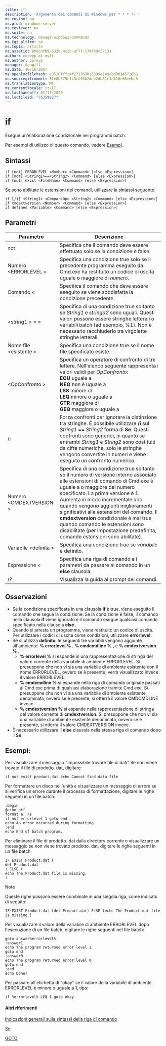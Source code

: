 ```yaml
---
title: if
description: 'Argomento dei comandi di Windows per * * * *- '
ms.custom: na
ms.prod: windows-server
ms.reviewer: na
ms.suite: na
ms.technology: manage-windows-commands
ms.tgt_pltfrm: na
ms.topic: article
ms.assetid: 698b3fb9-532b-4c2b-af7f-179f8dc57131
author: coreyp-at-msft
ms.author: coreyp
manager: dongill
ms.date: 10/16/2017
ms.openlocfilehash: e8518fffc4f271369b13899e149ebd30145726b8
ms.sourcegitcommit: 51e0b575ef43cd16b2dab2db31c1d416e66eebe8
ms.translationtype: MT
ms.contentlocale: it-IT
ms.lasthandoff: 01/17/2020
ms.locfileid: "76259027"
---
```

# <a name="if"></a>if



Esegue un'elaborazione condizionale nei programmi batch.

Per esempi di utilizzo di questo comando, vedere [Esempi](#BKMK_examples).

## <a name="syntax"></a>Sintassi

```
if [not] ERRORLEVEL <Number> <Command> [else <Expression>]
if [not] <String1>==<String2> <Command> [else <Expression>]
if [not] exist <FileName> <Command> [else <Expression>]
```
Se sono abilitate le estensioni dei comandi, utilizzare la sintassi seguente:
```
if [/i] <String1> <CompareOp> <String2> <Command> [else <Expression>]
if cmdextversion <Number> <Command> [else <Expression>]
if defined <Variable> <Command> [else <Expression>]
```

## <a name="parameters"></a>Parametri

|        Parametro        |                                                                                                                                                                                                                Descrizione                                                                                                                                                                                                                 |
|-------------------------|--------------------------------------------------------------------------------------------------------------------------------------------------------------------------------------------------------------------------------------------------------------------------------------------------------------------------------------------------------------------------------------------------------------------------------------------|
|           not           |                                                                                                                                                                              Specifica che il comando deve essere effettuato solo se la condizione è false.                                                                                                                                                                              |
|  Numero \<ERRORLEVEL >   |                                                                                                                                                      Specifica una condizione true solo se il precedente programma eseguito da Cmd.exe ha restituito un codice di uscita uguale o maggiore di *numero*.                                                                                                                                                       |
|       Comando \<        |                                                                                                                                                                            Specifica il comando che deve essere eseguito se viene soddisfatta la condizione precedente.                                                                                                                                                                             |
|  \<string1 > = =<String2>  |                                                                                                             Specifica di una condizione true soltanto se *String1* e *stringa2* sono uguali. Questi valori possono essere stringhe letterali o variabili batch (ad esempio, %1). Non è necessario racchiuderlo tra virgolette stringhe letterali.                                                                                                              |
|    Nome file \<esistente >    |                                                                                                                                                                                       Specifica una condizione true se il nome file specificato esiste.                                                                                                                                                                                        |
|      \<OpConfronto >       |                                                                               Specifica un operatore di confronto di tre lettere. Nell'elenco seguente rappresenta i valori validi per *OpConfronto*:</br>**EQU** uguale a</br>**NEQ** non è uguale a</br>**LSS** minore di</br>**LEQ** minore o uguale a</br>**GTR** maggiore di</br>**GEQ** maggiore o uguale a                                                                                |
|           /i            |                                                            Forza confronti per ignorare la distinzione tra stringhe.  È possibile utilizzare **/i** sul <em>String1</em> **==** <em>String2</em> forma di **Se**. Questi confronti sono generici, in quanto se entrambi *String1* e *String2* sono costituiti da cifre numeriche, solo le stringhe vengono convertite in numeri e viene eseguito un confronto numerico.                                                            |
| Numero \<CMDEXTVERSION > | Specifica di una condizione true soltanto se il numero di versione interno associato alle estensioni di comando di Cmd.exe è uguale a o maggiore del numero specificato. La prima versione è 1. Aumenta in modo incrementale uno quando vengono aggiunti miglioramenti significativi alle estensioni del comando. Il **cmdextversion** condizionale è mai true quando comando le estensioni sono disabilitate (per impostazione predefinita, comando estensioni sono abilitate). |
|   Variabile \<definita >   |                                                                                                                                                                                            Specifica una condizione true se *variabile* è definito.                                                                                                                                                                                            |
|      Espressione \<      |                                                                                                                                                                   Specifica una riga di comando e i parametri da passare al comando in un **else** clausola.                                                                                                                                                                   |
|           /?            |                                                                                                                                                                                                    Visualizza la guida al prompt dei comandi.                                                                                                                                                                                                    |

## <a name="remarks"></a>Osservazioni

-   Se la condizione specificata in una clausola **if** è true, viene eseguito il comando che segue la condizione. Se la condizione è false, il comando nella clausola **if** viene ignorato e il comando esegue qualsiasi comando specificato nella clausola **else** .
-   Quando si arresta un programma, viene restituito un codice di uscita. Per utilizzare i codici di uscita come condizioni, utilizzare **errorlevel**.
-   Se si utilizza **definito**, le seguenti tre variabili vengono aggiunte all'ambiente: **% errorlevel %** , **% cmdcmdline %** , e **% cmdextversion %** .  
    -   **% errorlevel %** si espande in una rappresentazione di stringa del valore corrente della variabile di ambiente ERRORLEVEL. Si presuppone che non vi sia una variabile di ambiente esistente con il nome ERRORLEVEL, ovvero se è presente, verrà visualizzato invece il valore ERRORLEVEL.
    -   **% cmdcmdline %** si espande nella riga di comando originale passati al Cmd.exe prima di qualsiasi elaborazione tramite Cmd.exe. Si presuppone che non vi sia una variabile di ambiente esistente denominata, ovvero se è presente, si otterrà il valore CMDCMDLINE invece.
    -   **% cmdextversion %** si espande nella rappresentazione di stringa del valore corrente di **cmdextversion**. Si presuppone che non vi sia una variabile di ambiente esistente denominata, ovvero se è presente, si otterrà il valore CMDEXTVERSION invece.
-   È necessario utilizzare il **else** clausola nella stessa riga di comando dopo il **Se**.

## <a name="BKMK_examples"></a>Esempi:

Per visualizzare il messaggio "Impossibile trovare file di dati" Se non viene trovato il file di prodotto. dat, digitare:
```
if not exist product.dat echo Cannot find data file 
```
Per formattare un disco nell'unità e visualizzare un messaggio di errore se si verifica un errore durante il processo di formattazione, digitare le righe seguenti in un file batch:
```
:begin
@echo off
format a: /s
if not errorlevel 1 goto end
echo An error occurred during formatting.
:end
echo End of batch program.
```
Per eliminare il file di prodotto. dat dalla directory corrente o visualizzare un messaggio se non viene trovato prodotto. dat, digitare le righe seguenti in un file batch:
```
IF EXIST Product.dat (
del Product.dat
) ELSE (
echo The Product.dat file is missing.
)
```

> [!NOTE]
> Queste righe possono essere combinate in una singola riga, come indicato di seguito:
> ```
> IF EXIST Product.dat (del Product.dat) ELSE (echo The Product.dat file is missing.)
> ```
> Per visualizzare il valore della variabile di ambiente ERRORLEVEL dopo l'esecuzione di un file batch, digitare le righe seguenti nel file batch:
> ```
> goto answer%errorlevel%
> :answer1
> echo The program returned error level 1
> goto end
> :answer0
> echo The program returned error level 0
> goto end
> :end
> echo Done! 
> ```
> Per passare all'etichetta di "okay" se il valore della variabile di ambiente ERRORLEVEL è minore o uguale a 1, tipo:
> ```
> if %errorlevel% LEQ 1 goto okay
> ```

#### <a name="additional-references"></a>Altri riferimenti

[Indicazioni generali sulla sintassi della riga di comando](command-line-syntax-key.md)

[Se](if.md)

[GOTO](goto.md)
